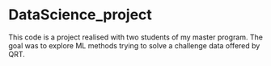 # DataScience_project
This code is a project realised with two students of my master program. The goal was to explore ML methods trying to solve a challenge data offered by QRT.
